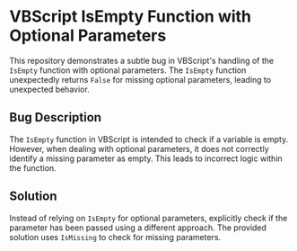 # VBScript IsEmpty Function with Optional Parameters

This repository demonstrates a subtle bug in VBScript's handling of the `IsEmpty` function with optional parameters.  The `IsEmpty` function unexpectedly returns `False` for missing optional parameters, leading to unexpected behavior.

## Bug Description

The `IsEmpty` function in VBScript is intended to check if a variable is empty. However, when dealing with optional parameters, it does not correctly identify a missing parameter as empty.  This leads to incorrect logic within the function.

## Solution

Instead of relying on `IsEmpty` for optional parameters, explicitly check if the parameter has been passed using a different approach. The provided solution uses `IsMissing` to check for missing parameters.
